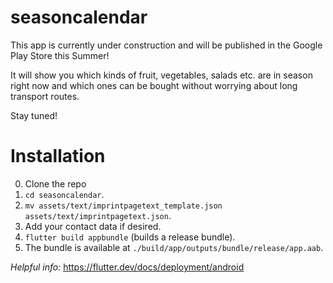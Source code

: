 # seasoncalendar

This app is currently under construction and will be published in the Google Play Store this Summer!

It will show you which kinds of fruit, vegetables, salads etc. are in season right now and which ones can be bought without worrying about long transport routes.

Stay tuned!

# Installation

0. Clone the repo
1. `cd seasoncalendar`.
2. `mv assets/text/imprintpagetext_template.json assets/text/imprintpagetext.json`.
3. Add your contact data if desired.
4. `flutter build appbundle` (builds a release bundle).
5. The bundle is available at `./build/app/outputs/bundle/release/app.aab`.

_Helpful info:_ https://flutter.dev/docs/deployment/android
